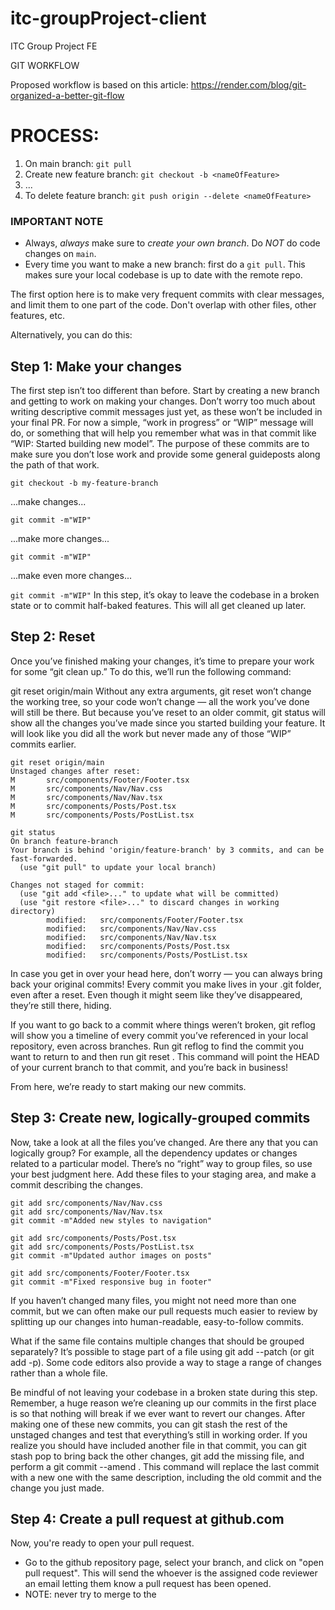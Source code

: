 # itc-groupProject-client
ITC Group Project FE

GIT WORKFLOW

Proposed workflow is based on this article: https://render.com/blog/git-organized-a-better-git-flow

PROCESS:
======
  1. On main branch: ```git pull```
  2. Create new feature branch: ```git checkout -b <nameOfFeature>```
  3. ...
  4. To delete feature branch: ```git push origin --delete <nameOfFeature>```
  
 ### IMPORTANT NOTE
 * Always, _always_ make sure to _create your own branch_. Do _NOT_ do code changes on ```main```.  
 * Every time you want to make a new branch: first do a ```git pull```.  This makes sure your local codebase is up to date with the remote repo.

The first option here is to make very frequent commits with clear messages, and limit them to one part of the code. Don't overlap with other files, other features, etc.


Alternatively, you can do this:

Step 1: Make your changes
------

The first step isn’t too different than before. Start by creating a new branch and getting to work on making your changes. Don’t worry too much about writing descriptive commit messages just yet, as these won’t be included in your final PR. For now a simple, “work in progress” or “WIP” message will do, or something that will help you remember what was in that commit like “WIP: Started building new model”. The purpose of these commits are to make sure you don’t lose work and provide some general guideposts along the path of that work.

```git checkout -b my-feature-branch```

...make changes...

```git commit -m"WIP"```

...make more changes...

```git commit -m"WIP"```

...make even more changes...

```git commit -m"WIP"```
In this step, it’s okay to leave the codebase in a broken state or to commit half-baked features. This will all get cleaned up later.

Step 2: Reset
------
Once you’ve finished making your changes, it’s time to prepare your work for some “git clean up.” To do this, we’ll run the following command:

git reset origin/main
Without any extra arguments, git reset won’t change the working tree, so your code won’t change — all the work you’ve done will still be there. But because you’ve reset to an older commit, git status will show all the changes you’ve made since you started building your feature. It will look like you did all the work but never made any of those “WIP” commits earlier.
```
git reset origin/main
Unstaged changes after reset:
M       src/components/Footer/Footer.tsx
M       src/components/Nav/Nav.css
M       src/components/Nav/Nav.tsx
M       src/components/Posts/Post.tsx
M       src/components/Posts/PostList.tsx
```
```
git status
On branch feature-branch
Your branch is behind 'origin/feature-branch' by 3 commits, and can be fast-forwarded.
  (use "git pull" to update your local branch)
```
```
Changes not staged for commit:
  (use "git add <file>..." to update what will be committed)
  (use "git restore <file>..." to discard changes in working directory)
        modified:   src/components/Footer/Footer.tsx
        modified:   src/components/Nav/Nav.css
        modified:   src/components/Nav/Nav.tsx
        modified:   src/components/Posts/Post.tsx
        modified:   src/components/Posts/PostList.tsx
```
In case you get in over your head here, don’t worry — you can always bring back your original commits! Every commit you make lives in your .git folder, even after a reset. Even though it might seem like they’ve disappeared, they’re still there, hiding.

If you want to go back to a commit where things weren’t broken, git reflog will show you a timeline of every commit you’ve referenced in your local repository, even across branches. Run git reflog to find the commit you want to return to and then run git reset <commit-sha>. This command will point the HEAD of your current branch to that commit, and you’re back in business!

From here, we’re ready to start making our new commits.

Step 3: Create new, logically-grouped commits
------
Now, take a look at all the files you’ve changed. Are there any that you can logically group? For example, all the dependency updates or changes related to a particular model. There’s no “right” way to group files, so use your best judgment here. Add these files to your staging area, and make a commit describing the changes.
```
git add src/components/Nav/Nav.css
git add src/components/Nav/Nav.tsx
git commit -m"Added new styles to navigation"

git add src/components/Posts/Post.tsx
git add src/components/Posts/PostList.tsx
git commit -m"Updated author images on posts"

git add src/components/Footer/Footer.tsx
git commit -m"Fixed responsive bug in footer"
```
If you haven’t changed many files, you might not need more than one commit, but we can often make our pull requests much easier to review by splitting up our changes into human-readable, easy-to-follow commits.

What if the same file contains multiple changes that should be grouped separately? It’s possible to stage part of a file using git add --patch (or git add -p). Some code editors also provide a way to stage a range of changes rather than a whole file.

Be mindful of not leaving your codebase in a broken state during this step. Remember, a huge reason we’re cleaning up our commits in the first place is so that nothing will break if we ever want to revert our changes. After making one of these new commits, you can git stash the rest of the unstaged changes and test that everything’s still in working order. If you realize you should have included another file in that commit, you can git stash pop to bring back the other changes, git add the missing file, and perform a git commit --amend . This command will replace the last commit with a new one with the same description, including the old commit and the change you just made.

Step 4: Create a pull request at github.com
------
Now, you're ready to open your pull request.
   * Go to the github repository page, select your branch, and click on "open pull request". This will send the whoever is the assigned code reviewer an email letting them know a pull request has been opened.
   * NOTE: never try to merge to the 

